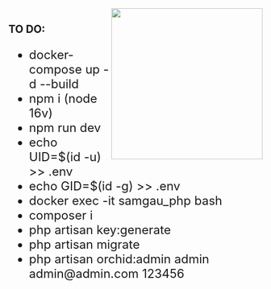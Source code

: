 <img style="float: right" src="https://media.giphy.com/media/M9gbBd9nbDrOTu1Mqx/giphy.gif" width="300">

## TO DO:

<ul style="font-size: 24px">
    <li>docker-compose up -d --build</li>
    <li>npm i (node 16v)</li>
    <li>npm run dev</li>
    <li>echo UID=$(id -u) >> .env</li>
    <li>echo GID=$(id -g) >> .env</li>
    <li>docker exec -it samgau_php bash</li>
    <li>composer i</li>
    <li>php artisan key:generate</li>
    <li>php artisan migrate</li>
    <li>php artisan orchid:admin admin admin@admin.com 123456</li>
</ul>  
